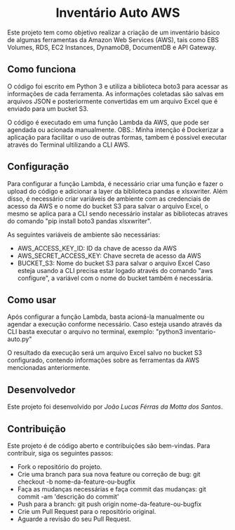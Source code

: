 <h1 align="center"> Inventário Auto AWS </h1>

Este projeto tem como objetivo realizar a criação de um inventário básico de algumas ferramentas da Amazon Web Services (AWS), tais como EBS Volumes, RDS, EC2 Instances, DynamoDB, DocumentDB e API Gateway.
## Como funciona

O código foi escrito em Python 3 e utiliza a biblioteca boto3 para acessar as informações de cada ferramenta. As informações coletadas são salvas em arquivos JSON e posteriormente convertidas em um arquivo Excel que é enviado para um bucket S3.

O código é executado em uma função Lambda da AWS, que pode ser agendada ou acionada manualmente.
OBS.: Minha intenção é Dockerizar a aplicação para facilitar o uso de outras formas, tambem é possivel executar através do Terminal ultilizando a CLI AWS.

## Configuração

Para configurar a função Lambda, é necessário criar uma função e fazer o upload do código e adicionar a layer da biblioteca pandas e xlsxwriter. Além disso, é necessário criar variáveis de ambiente com as credenciais de acesso da AWS e o nome do bucket S3 para salvar o arquivo Excel, o mesmo se aplica para a CLI sendo necessário instalar as bibliotecas atraves do comando "pip install boto3 pandas xlsxwriter".

As seguintes variáveis de ambiente são necessárias:

- AWS_ACCESS_KEY_ID: ID da chave de acesso da AWS
- AWS_SECRET_ACCESS_KEY: Chave secreta de acesso da AWS
- BUCKET_S3: Nome do bucket S3 para salvar o arquivo Excel
Caso esteja usando a CLI precisa estar logado através do comando "aws configure", a variável com o nome do bucket também é necessária.

## Como usar

Após configurar a função Lambda, basta acioná-la manualmente ou agendar a execução conforme necessário.
Caso esteja usando através da CLI basta executar o arquivo no terminal, exemplo: "python3 inventario-auto.py"

O resultado da execução será um arquivo Excel salvo no bucket S3 configurado, contendo informações sobre as ferramentas da AWS mencionadas anteriormente.

## Desenvolvedor
Este projeto foi desenvolvido por *João Lucas Férras da Motta dos Santos*.

## Contribuição

Este projeto é de código aberto e contribuições são bem-vindas. Para contribuir, siga os seguintes passos:

- Fork o repositório do projeto.
- Crie uma branch para sua nova feature ou correção de bug: git checkout -b nome-da-feature-ou-bugfix
- Faça as mudanças necessárias e faça commit das mudanças: git commit -am 'descrição do commit'
- Push para a branch: git push origin nome-da-feature-ou-bugfix
- Crie um Pull Request para o repositório original.
- Aguarde a revisão do seu Pull Request.
